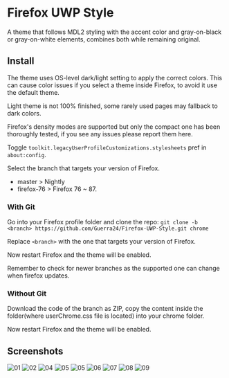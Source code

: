 # Firefox UWP Style

A theme that follows MDL2 styling with the accent color and gray-on-black or gray-on-white elements, combines both while remaining original.

## Install

The theme uses OS-level dark/light setting to apply the correct colors. This can cause color issues if you select a theme inside Firefox, to avoid it use the default theme.

Light theme is not 100% finished, some rarely used pages may fallback to dark colors.

Firefox's density modes are supported but only the compact one has been thoroughly tested, if you see any issues please report them here.

Toggle `toolkit.legacyUserProfileCustomizations.stylesheets` pref in `about:config`.

Select the branch that targets your version of Firefox.

- master > Nightly
- firefox-76 > Firefox 76 ~ 87.

### With Git

Go into your Firefox profile folder and clone the repo:
`git clone -b <branch> https://github.com/Guerra24/Firefox-UWP-Style.git chrome`

Replace `<branch>` with the one that targets your version of Firefox.

Now restart Firefox and the theme will be enabled.

Remember to check for newer branches as the supported one can change when firefox updates.

### Without Git

Download the code of the branch as ZIP, copy the content inside the folder(where userChrome.css file is located) into your chrome folder.

Now restart Firefox and the theme will be enabled.

## Screenshots

![01](https://s3.guerra24.net/projects/firefox-uwp/screenshots/01.png)
![02](https://s3.guerra24.net/projects/firefox-uwp/screenshots/02.png)
![04](https://s3.guerra24.net/projects/firefox-uwp/screenshots/03.png)
![05](https://s3.guerra24.net/projects/firefox-uwp/screenshots/04.png)
![05](https://s3.guerra24.net/projects/firefox-uwp/screenshots/05.png)
![06](https://s3.guerra24.net/projects/firefox-uwp/screenshots/06.png)
![07](https://s3.guerra24.net/projects/firefox-uwp/screenshots/07.png)
![08](https://s3.guerra24.net/projects/firefox-uwp/screenshots/08.png)
![09](https://s3.guerra24.net/projects/firefox-uwp/screenshots/09.png)
